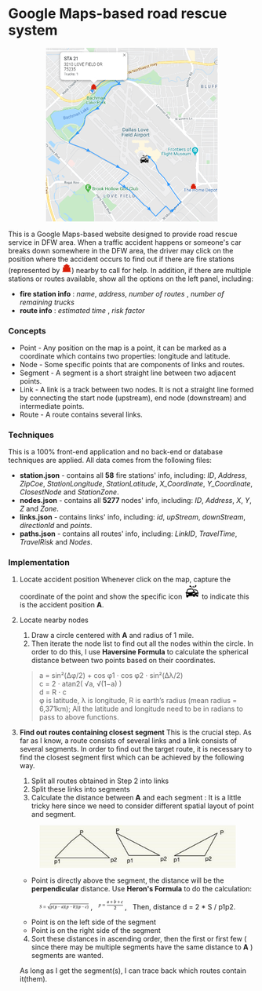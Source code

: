 # Google Maps-based road rescue system

<p align="center">
 <img src="./img/Screenshot_routing.PNG" alt="routing" width="350"/>
</p>

This is a Google Maps-based website designed to provide road rescue service in DFW area.
When a traffic accident happens or someone's car breaks down somewhere in the DFW area, the driver may click on the position where the accident occurs to find out if there are fire stations (represented by ![station icon](https://raw.githubusercontent.com/ankouichi/TRL/master/img/station.png)) nearby to call for help. In addition, if there are multiple stations or routes available, show all the options on the left panel, including:

- **fire station info** : *name*, *address*, *number of routes* , *number of remaining trucks*
- **route info** : *estimated time* , *risk factor*

### Concepts
* Point - Any position on the map is a point, it can be marked as a coordinate which contains two properties: longitude and latitude.
* Node - Some specific points that are components of links and routes.
* Segment - A segment is a short straight line between two adjacent points.
* Link - A link is a track between two nodes. It is not a straight line formed by connecting the start node (upstream), end node (downstream) and intermediate points.
* Route - A route contains several links.

### Techniques
 This is a 100% front-end application and no back-end or database techniques are applied. All data comes from the following files:
 * **station.json** - contains all **58** fire stations' info, including: *ID*, *Address*, *ZipCoe*, *StationLongitude*, *StationLatitude*, *X_Coordinate*, *Y_Coordinate*, *ClosestNode* and *StationZone*.
 * **nodes.json** - contains all **5277** nodes' info, including: *ID*, *Address*, *X*, *Y*, *Z* and *Zone*.
 * **links.json** - contains links' info, including: *id*, *upStream*, *downStream*, *directionId* and *points*.
 * **paths.json** - contains all routes' info, including: *LinkID*, *TravelTime*, *TravelRisk* and *Nodes*.

### Implementation
 1. Locate accident position
    Whenever click on the map, capture the coordinate of the point and show the specific icon ![accident](https://raw.githubusercontent.com/ankouichi/TRL/master/img/jiaotongshigu.png) to indicate this is the accident position **A**.
 2. Locate nearby nodes
    1) Draw a circle centered with **A** and radius of 1 mile.
    2) Then iterate the node list to find out all the nodes within the circle. In order to do this, I use **Haversine Formula** to calculate the spherical distance between two points based on their coordinates.

     > a = sin²(Δφ/2) + cos φ1 ⋅ cos φ2 ⋅ sin²(Δλ/2)  
     > c = 2 ⋅ atan2( √a, √(1−a) )  
     > d = R ⋅ c  
     > φ is latitude, λ is longitude, R is earth’s radius (mean radius = 6,371km); All the latitude and longitude need to be in radians to pass to above functions.


 3. **Find out routes containing closest segment**
    This is the crucial step. As far as I know, a route consists of several links and a link consists of several segments. In order to find out the target route, it is necessary to find the closest segment first which can be achieved by the following way.

    1) Split all routes obtained in Step 2 into links  
    2) Split these links into segments  
    3) Calculate the distance between **A** and each segment : It is a little tricky here since we need to consider different spatial layout of point and segment.  
    
     <p align="center">
       <img src="./img/positions.jpg" alt="routing" width="400"/>
     </p>

      * Point is directly above the segment, the distance will be the **perpendicular** distance. Use **Heron's Formula** to do the calculation:  
      
      <p align="center">
          <img src="./img/heron1.png" alt="routing" width="100"/>
          ,&nbsp;&nbsp;
          <img src="./img/heron2.png" alt="routing" width="50"/>
           ,&nbsp;&nbsp;
          Then, distance d = 2 * S / p1p2.
      </p>
        
      * Point is on the left side of the segment
      * Point is on the right side of the segment  

    4) Sort these distances in ascending order, then the first or first few ( since there may be multiple segments have the same distance to **A** ) segments are wanted.

    As long as I get the segment(s), I can trace back which routes contain it(them).
